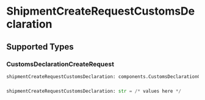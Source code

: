 # ShipmentCreateRequestCustomsDeclaration


## Supported Types

### CustomsDeclarationCreateRequest

```python
shipmentCreateRequestCustomsDeclaration: components.CustomsDeclarationCreateRequest = /* values here */
```

### 

```python
shipmentCreateRequestCustomsDeclaration: str = /* values here */
```

